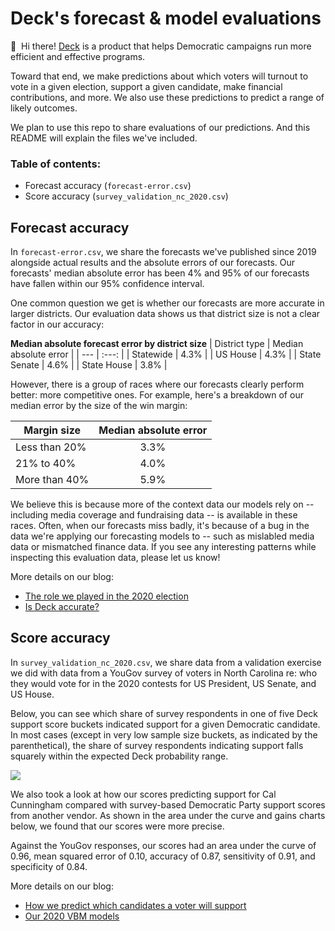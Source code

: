 # Deck's forecast & model evaluations

:wave:&nbsp;&nbsp;Hi there! [Deck](https://deck.tools) is a product that helps Democratic campaigns run more efficient and effective programs. 

Toward that end, we make predictions about which voters will turnout to vote in a given election, support a given candidate, make financial contributions, and more. We also use these predictions to predict a range of likely outcomes.

We plan to use this repo to share evaluations of our predictions. And this README will explain the files we've included.

### Table of contents:
- Forecast accuracy (`forecast-error.csv`)
- Score accuracy (`survey_validation_nc_2020.csv`)


## Forecast accuracy

In `forecast-error.csv`, we share the forecasts we've published since 2019 alongside actual results and the absolute errors of our forecasts. Our forecasts' median absolute error has been 4% and 95% of our forecasts have fallen within our 95% confidence interval.

One common question we get is whether our forecasts are more accurate in larger districts. Our evaluation data shows us that district size is not a clear factor in our accuracy:

**Median absolute forecast error by district size**
| District type  | Median absolute error |
| --- | :---: |
| Statewide  | 4.3%  |
| US House  | 4.3%  |
| State Senate  | 4.6%  |
| State House  | 3.8%  |

However, there is a group of races where our forecasts clearly perform better: more competitive ones. For example, here's a breakdown of our median error by the size of the win margin:

| Margin size  | Median absolute error |
| --- | :---: |
| Less than 20%  | 3.3%  |
| 21% to 40%  | 4.0%  |
| More than 40%  | 5.9%  |

We believe this is because more of the context data our models rely on -- including media coverage and fundraising data -- is available in these races. Often, when our forecasts miss badly, it's because of a bug in the data we're applying our forecasting models to -- such as mislabled media data or mismatched finance data. If you see any interesting patterns while inspecting this evaluation data, please let us know!

More details on our blog: 
- [The role we played in the 2020 election](https://medium.com/obso-deck/the-role-we-played-in-the-2020-election-d7cc772d10c7?source=friends_link&sk=c289145d2f8c850e6ccda840c50f9593)
- [Is Deck accurate?](https://medium.com/obso-deck/is-deck-accurate-bcd250a243d2?source=friends_link&sk=c200616db031075fffc835f0d52d760f)

## Score accuracy

In `survey_validation_nc_2020.csv`, we share data from a validation exercise we did with data from a YouGov survey of voters in North Carolina re: who they would vote for in the 2020 contests for US President, US Senate, and US House.

Below, you can see which share of survey respondents in one of five Deck support score buckets indicated support for a given Democratic candidate. In most cases (except in very low sample size buckets, as indicated by the parenthetical), the share of survey respondents indicating support falls squarely within the expected Deck probability range.

![](https://miro.medium.com/max/662/1*-zrU-jXw7e93y8ThTrxHNg.png)

We also took a look at how our scores predicting support for Cal Cunningham compared with survey-based Democratic Party support scores from another vendor. As shown in the area under the curve and gains charts below, we found that our scores were more precise.

Against the YouGov responses, our scores had an area under the curve of 0.96, mean squared error of 0.10, accuracy of 0.87, sensitivity of 0.91, and specificity of 0.84.

More details on our blog: 
- [How we predict which candidates a voter will support](https://medium.com/obso-deck/how-we-predict-which-candidates-a-voter-will-support-6b4f489b36b8?source=friends_link&sk=94de8e58286deaa1ac5a6fa47fb7428c)
- [Our 2020 VBM models](https://medium.com/obso-deck/our-2020-vbm-models-8b6384722a5e?source=friends_link&sk=88ecc37d79f859f3c7d87313de69fd03)
